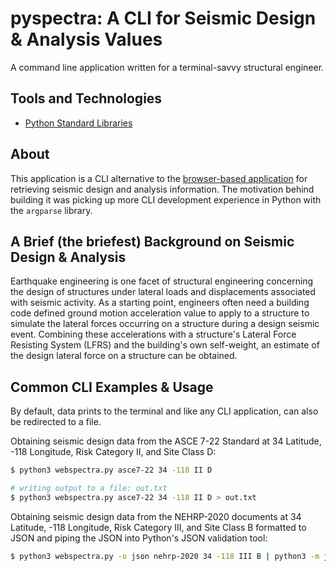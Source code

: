 # pyspectra: A CLI for Seismic Design & Analysis Values
A command line application written for a terminal-savvy structural engineer.


## Tools and Technologies
- [Python Standard Libraries](https://docs.python.org/3/library/index.html)


## About
This application is a CLI alternative to the [browser-based
application](https://ascehazardtool.org/) for retrieving seismic design and
analysis information. The motivation behind building it was picking up more CLI
development experience in Python with the `argparse` library.


## A Brief (the briefest) Background on Seismic Design & Analysis
Earthquake engineering is one facet of structural engineering concerning the
design of structures under lateral loads and displacements associated with
seismic activity. As a starting point, engineers often need a building code
defined ground motion acceleration value to apply to a structure to simulate the
lateral forces occurring on a structure during a design seismic event. Combining
these accelerations with a structure's Lateral Force Resisting System (LFRS) and
the building's own self-weight, an estimate of the design lateral force on a
structure can be obtained.


## Common CLI Examples & Usage
By default, data prints to the terminal and like any CLI application, can also
be redirected to a file.

Obtaining seismic design data from the ASCE 7-22 Standard at 34 Latitude, -118
Longitude, Risk Category II, and Site Class D:
```bash
$ python3 webspectra.py asce7-22 34 -118 II D

# writing output to a file: out.txt
$ python3 webspectra.py asce7-22 34 -118 II D > out.txt
```

Obtaining seismic design data from the NEHRP-2020 documents at 34 Latitude, -118
Longitude, Risk Category III, and Site Class B formatted to JSON and piping the
JSON into Python's JSON validation tool:
```bash
$ python3 webspectra.py -o json nehrp-2020 34 -118 III B | python3 -m json.tool
```
